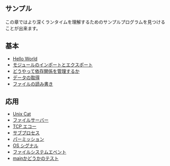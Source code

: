 <!-- # Examples -->
## サンプル

<!--
In this chapter you can find some example programs that you can use to learn
more about the runtime.
-->
この章ではより深くランタイムを理解するためのサンプルプログラムを見つけることが出来ます。

<!-- ## Basic -->
## 基本

<!--
- [Hello World](./examples/hello_world.md)
- [Import and Export Modules](./examples/import_export.md)
- [How to Manage Dependencies](./examples/manage_dependencies.md)
- [Fetch Data](./examples/fetch_data.md)
- [Read and Write Files](./examples/read_write_files.md)
-->
- [Hello World](./examples/hello_world.md)
- [モジュールのインポートとエクスポート](./examples/import_export.md)
- [どうやって依存関係を管理するか](./examples/manage_dependencies.md)
- [データの取得](./examples/fetch_data.md)
- [ファイルの読み書き](./examples/read_write_files.md)

<!-- ## Advanced -->
## 応用

<!--
- [Unix Cat](./examples/unix_cat.md)
- [File Server](./examples/file_server.md)
- [TCP Echo](./examples/tcp_echo.md)
- [Subprocess](./examples/subprocess.md)
- [Permissions](./examples/permissions.md)
- [OS Signals](./examples/os_signals.md)
- [File System Events](./examples/file_system_events.md)
- [Testing If Main](./examples/testing_if_main.md)
-->
- [Unix Cat](./examples/unix_cat.md)
- [ファイルサーバー](./examples/file_server.md)
- [TCP エコー](./examples/tcp_echo.md)
- [サブプロセス](./examples/subprocess.md)
- [パーミッション](./examples/permissions.md)
- [OS シグナル](./examples/os_signals.md)
- [ファイルシステムエベント](./examples/file_system_events.md)
- [mainかどうかのテスト](./examples/testing_if_main.md)
